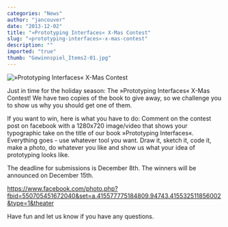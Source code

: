 ```yaml
---
categories: "News"
author: "jancouver"
date: "2013-12-02"
title: "»Prototyping Interfaces« X-Mas Contest"
slug: "»prototyping-interfaces«-x-mas-contest"
description: ""
imported: "true"
thumb: "Gewinnspiel_Items2-01.jpg"
---
```



![»Prototyping Interfaces« X-Mas Contest](Gewinnspiel_Items2-01.jpg) 

Just in time for the holiday season: The »Prototyping Interfaces« X-Mas Contest! We have two copies of the book to give away, so we challenge you to show us why you should get one of them. 

If you want to win, here is what you have to do: Comment on the contest post on facebook with a 1280x720 image/video that shows your typographic take on the title of our book »Prototyping Interfaces«. Everything goes - use whatever tool you want. Draw it, sketch it, code it, make a photo, do whatever you like and show us what your idea of prototyping looks like. 

The deadline for submissions is December 8th. The winners will be announced on December 15th. 

https://www.facebook.com/photo.php?fbid=550705451672040&set=a.415577775184809.94743.415532511856002&type=1&theater

Have fun and let us know if you have any questions.
